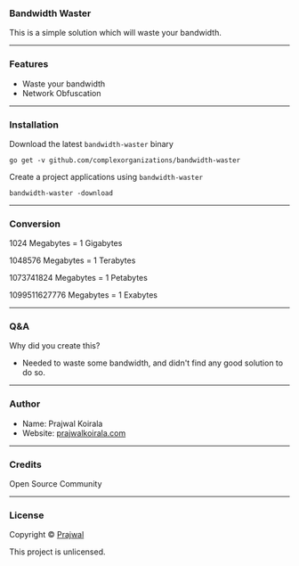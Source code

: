 ### Bandwidth Waster

This is a simple solution which will waste your bandwidth.

---
### Features
- Waste your bandwidth
- Network Obfuscation

---
### Installation
Download the latest `bandwidth-waster` binary
```
go get -v github.com/complexorganizations/bandwidth-waster
```
Create a project applications using `bandwidth-waster`
```
bandwidth-waster -download
```

---
### Conversion

1024 Megabytes = 1 Gigabytes

1048576 Megabytes = 1 Terabytes

1073741824 Megabytes = 1 Petabytes

1099511627776 Megabytes = 1 Exabytes

---
### Q&A

Why did you create this?
- Needed to waste some bandwidth, and didn't find any good solution to do so.

---
### Author
* Name: Prajwal Koirala
* Website: [prajwalkoirala.com](https://www.prajwalkoirala.com)

---	
### Credits
Open Source Community

---
### License
Copyright © [Prajwal](https://github.com/prajwal-koirala)

This project is unlicensed.
